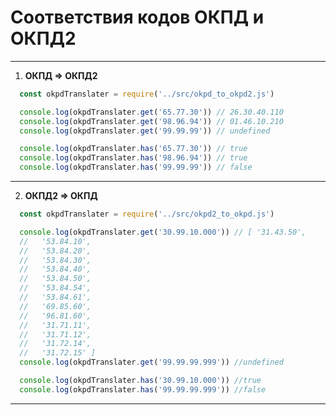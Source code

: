 # Соответствия кодов ОКПД и ОКПД2
--------------------------------

1) **ОКПД => ОКПД2**
```js
  const okpdTranslater = require('../src/okpd_to_okpd2.js')

  console.log(okpdTranslater.get('65.77.30')) // 26.30.40.110
  console.log(okpdTranslater.get('98.96.94')) // 01.46.10.210
  console.log(okpdTranslater.get('99.99.99')) // undefined

  console.log(okpdTranslater.has('65.77.30')) // true
  console.log(okpdTranslater.has('98.96.94')) // true
  console.log(okpdTranslater.has('99.99.99')) // false
```
--------------------------------
2) **ОКПД2 => ОКПД**
```js
  const okpdTranslater = require('../src/okpd2_to_okpd.js')

  console.log(okpdTranslater.get('30.99.10.000')) // [ '31.43.50',
  //   '53.84.10',
  //   '53.84.20',
  //   '53.84.30',
  //   '53.84.40',
  //   '53.84.50',
  //   '53.84.54',
  //   '53.84.61',
  //   '69.85.60',
  //   '96.81.60',
  //   '31.71.11',
  //   '31.71.12',
  //   '31.72.14',
  //   '31.72.15' ]
  console.log(okpdTranslater.get('99.99.99.999')) //undefined

  console.log(okpdTranslater.has('30.99.10.000')) //true
  console.log(okpdTranslater.has('99.99.99.999')) //false
```
--------------------------------
